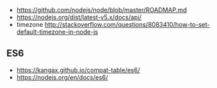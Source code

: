 - https://github.com/nodejs/node/blob/master/ROADMAP.md
- https://nodejs.org/dist/latest-v5.x/docs/api/
- timezone http://stackoverflow.com/questions/8083410/how-to-set-default-timezone-in-node-js

## ES6

- https://kangax.github.io/compat-table/es6/
- https://nodejs.org/en/docs/es6/
